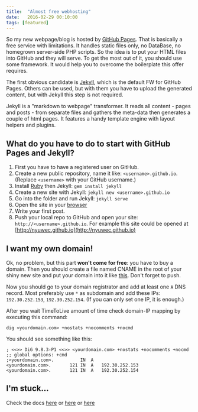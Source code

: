 ```yaml
---
title:  "Almost free webhosting"
date:   2016-02-29 00:10:00
tags: [featured]
---
```


So my new webpage/blog is hosted by [GitHub Pages](https://pages.github.com).
That is basically a free service with limitations. It handles static files only, no DataBase, no homegrown server-side PHP scripts.
So the idea is to put your HTML files into GitHub and they will serve. To get the most out of it, you should use some framework. It would help you to overcome the boilerplate this offer requires.

The first obvious candidate is [Jekyll](http://jekyllrb.com/), which is the default FW for GitHub Pages.
Others can be used, but with them you have to upload the generated content, but with Jekyll this step is not required.

Jekyll is a "markdown to webpage" transformer. It reads all content - pages and posts - from separate files and gathers the meta-data then generates a couple of html pages. It features a handy template engine with layout helpers and plugins.

## What do you have to do to start with GitHub Pages and Jekyll?

1. First you have to have a registered user on GitHub.
1. Create a new public repository, name it like: `<username>.github.io`. (Replace `<username>` with your GitHub username.)
1. Install [Ruby](https://www.ruby-lang.org/en/) then Jekyll: `gem install jekyll`
1. Create a new site with Jekyll: `jekyll new <username>.github.io`
1. Go into the folder and run Jekyll: `jekyll serve`
1. Open the site in your [browser](http://0.0.0.0:4000)
1. Write your first post.
1. Push your local repo to GitHub and open your site: `http://<username>.github.io`. For example this site could be opened at [http://nyuwec.github.io](http://nyuwec.github.io)

## I want my own domain!

Ok, no problem, but this part **won't come for free**: you have to buy a domain.
Then you should create a file named CNAME in the root of your shiny new site and put your domain into it like [this](https://github.com/nyuwec/nyuwec.github.io/blob/master/CNAME). Don't forget to push.

Now you should go to your domain registrator and add at least one `A` DNS record. Most preferably use `*` as subdomain and add these IPs: `192.30.252.153`, `192.30.252.154`. (If you can only set one IP, it is enough.)

After you wait TimeToLive amount of time check domain-IP mapping by executing this command:

    dig <yourdomain.com> +nostats +nocomments +nocmd

You should see something like this:

    ; <<>> DiG 9.8.3-P1 <<>> <yourdomain.com> +nostats +nocomments +nocmd
    ;; global options: +cmd
    ;<yourdomain.com>.			IN	A
    <yourdomain.com>.		121	IN	A	192.30.252.153
    <yourdomain.com>.		121	IN	A	192.30.252.154

## I'm stuck...

Check the docs [here](https://pages.github.com) or [here](https://help.github.com/categories/github-pages-basics/) or [here](https://help.github.com/articles/using-a-custom-domain-with-github-pages/)
